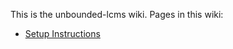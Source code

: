 This is the unbounded-lcms wiki. Pages in this wiki:

* [Setup Instructions](Setup-Instructions.md)
